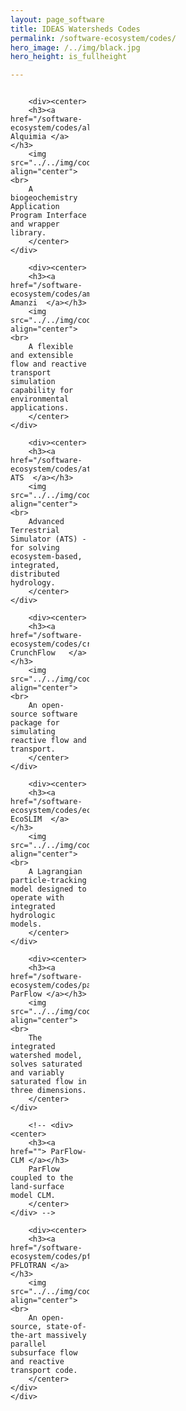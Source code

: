 ```yaml
---
layout: page_software
title: IDEAS Watersheds Codes
permalink: /software-ecosystem/codes/
hero_image: /../img/black.jpg
hero_height: is_fullheight

---
```

<style>
    .wrapper {
        display:grid;
        grid-template-columns: 25% 25% 25% 25%;
        grid-gap: 1em;
    }
    .wrapper > div{
        background:#eee;
        padding: 1em;
    }
    .wrapper > div:nth-child(odd){
        background:#ddd;
    }
</style>
<body>
    <div class = "wrapper">
        
        <div><center>
        <h3><a href="/software-ecosystem/codes/alquimia"> Alquimia </a></h3>
        <img src="../../img/code_alquimia.png" align="center"><br>
        A biogeochemistry Application Program Interface and wrapper library. 
        </center></div>

        <div><center>
        <h3><a href="/software-ecosystem/codes/amanzi"> Amanzi  </a></h3>
        <img src="../../img/code_amanzi.png" align="center"><br>
        A flexible and extensible flow and reactive transport simulation capability for environmental applications.
        </center></div>

        <div><center>
        <h3><a href="/software-ecosystem/codes/ats"> ATS  </a></h3>
        <img src="../../img/code_ats.png" align="center"><br>
        Advanced Terrestrial Simulator (ATS) - for solving ecosystem-based, integrated, distributed hydrology.
        </center></div>

        <div><center>
        <h3><a href="/software-ecosystem/codes/crunchflow"> CrunchFlow   </a></h3>
        <img src="../../img/code_crunchflow.png" align="center"><br>
        An open-source software package for simulating reactive flow and transport.
        </center></div>

        <div><center>
        <h3><a href="/software-ecosystem/codes/ecoslim"> EcoSLIM  </a></h3>
        <img src="../../img/code_ecoslim.png" align="center"><br>
        A Lagrangian particle-tracking model designed to operate with integrated hydrologic models.
        </center></div>

        <div><center>
        <h3><a href="/software-ecosystem/codes/parflow"> ParFlow </a></h3>
        <img src="../../img/code_parflow.png" align="center"><br>
        The integrated watershed model, solves saturated and variably saturated flow in three dimensions.
        </center></div>

        <!-- <div><center>
        <h3><a href=""> ParFlow-CLM </a></h3>
        ParFlow coupled to the land-surface model CLM.
        </center></div> -->
        
        <div><center>
        <h3><a href="/software-ecosystem/codes/pflotran"> PFLOTRAN </a></h3>
        <img src="../../img/code_pflotran.png" align="center"><br>
        An open-source, state-of-the-art massively parallel subsurface flow and reactive transport code.
        </center></div>
    </div>
</body>



<!--#### LaGriT ([Github](https://github.com/lanl/LaGriT))
A software tool for generating, editing and optimizing multi-material unstructured finite element grids; it also maintains the geometric integrity of complex input volumes, surfaces, and geologic data and produces an optimal grid (Delaunay, Voronoi) elements. The data structures used in the code are compact and powerful and expandable to include hybrid meshes (tet, hex, prism, pyramid, quadrilateral, triangle, line), however the main algorithms are for triangle and tetrahedral meshes. The LaGriT tools are used in many projects including ASCEM meshing for Amanzi, Discrete Fracture Networks (DFN), Arctic Permafrost, and Subsurface Flow and Transport models using FEHM and PFLOTRAN. [PyLaGriT](https://lanl.github.io/LaGriT/pylagrit/original/index.html) provides a python interface to LaGriT capabilities, making it easier to incorporate mesh generation in modeling workflows.

#### OpenFOAM ([URL](https://www.openfoam.com/))
Open source Computational Fluid Dynamics (CFD) software. It has an extensive range of capabilities to solve complex fluid flows involving turbulence, heat transfer and chemical reactions. It has established a large user community across most areas of engineering and Science.

#### ParFlow-CLM
ParFlow coupled to the land-surface model CLM (Ferguson et al., 2016; Jefferson & Maxwell, 2015; Jefferson et al., 2017; Reed M. Maxwell & Miller, 2005), provides a comprehensive representation of vegetation, snow, and land-atmosphere water and energy fluxes.  CLM is unique in the land surface modeling community because it is a module that is called from within ParFlow.  This modeling framework has been shown to represent the observed range of temporal scales and non-stationary behavior (R. M. Maxwell et al., 2015) making it appropriate for the proposed work. A 1 km lateral resolution ParFlow-CLM model of CONUS has been developed and used to evaluate large-scale controls on groundwater configuration and connections between lateral groundwater flow and land-surface partitioning (Laura E. Condon & Maxwell, 2015; L. E. Condon & Maxwell, 2017; Reed M. Maxwell & Condon, 2016; R. M. Maxwell et al., 2015). ParFlow-CLM is currently distributed with ParFlow through the GitHub repo. In the IDEAS project the CLM land model interface will be generalized and also be made available as a separate library that other codes in the eco-system can connect use still within the ParFlow GitHub repo.

#### Soil & Water Assessment Tool (SWAT) ([URL](https://swat.tamu.edu/))
A watershed model developed for the USDA Agricultural Research Service. SWAT can be used to predict the impact of land management practices on water, sediment and agricultural chemical yields in large complex watersheds. It can deal with varying soils, land use and management conditions over long periods of time.-->


